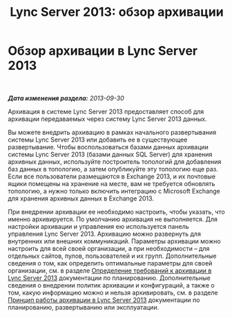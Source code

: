 ﻿---
title: 'Lync Server 2013: обзор архивации'
TOCTitle: Обзор архивации
ms:assetid: 1e3c2ef1-f561-4f57-8b6a-7d78addc1ed1
ms:mtpsurl: https://technet.microsoft.com/ru-ru/library/JJ204729(v=OCS.15)
ms:contentKeyID: 49309132
ms.date: 05/19/2016
mtps_version: v=OCS.15
ms.translationtype: HT
---

# Обзор архивации в Lync Server 2013

 

_**Дата изменения раздела:** 2013-09-30_

Архивация в системе Lync Server 2013 предоставляет способ для архивации передаваемых через систему Lync Server 2013 данных.

Вы можете внедрить архивацию в рамках начального развертывания системы Lync Server 2013 или добавить ее в существующее развертывание. Чтобы воспользоваться базами данных архивации системы Lync Server 2013 (базами данных SQL Server) для хранения архивных данных, используйте построитель топологий для добавления баз данных в топологию, а затем опубликуйте эту топологию еще раз. Если все пользователи размещаются в Exchange 2013, и их почтовые ящики помещены на хранение на месте, вам не требуется обновлять топологию, а нужно только включить интеграцию с Microsoft Exchange для хранения архивных данных в Exchange 2013.

При внедрении архивации ее необходимо настроить, чтобы указать, что именно архивируется. По умолчанию архивация не выполняется. Для настройки архивации и управления ею используется панель управления Lync Server 2013. Архивацию можно развернуть для внутренних или внешних коммуникаций. Параметры архивации можно настроить для всей своей организации, а при необходимости – для отдельных сайтов, пулов, пользователей и их групп. Дополнительные сведения о том, как определить оптимальные параметры для своей организации, см. в разделе [Определение требований к архивации в Lync Server 2013](lync-server-2013-defining-your-requirements-for-archiving.md) документации по планированию. Дополнительные сведения о внедрении политик архивации и конфигураций, а также о том, какую информацию можно и нельзя архивировать, см. в разделе [Принцип работы архивации в Lync Server 2013](lync-server-2013-how-archiving-works.md) документации по планированию, развертыванию или эксплуатации.

